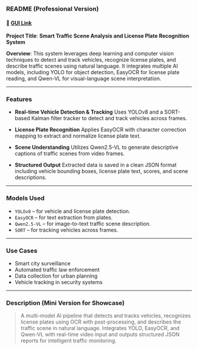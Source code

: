




###  **README (Professional Version)**
#### 🔗 [GUI Link](https://huggingface.co/spaces/youssefyyhhy/Project-car-plate_detector)
**Project Title**: **Smart Traffic Scene Analysis and License Plate Recognition System**

**Overview**:
This system leverages deep learning and computer vision techniques to detect and track vehicles, recognize license plates, and describe traffic scenes using natural language. It integrates multiple AI models, including YOLO for object detection, EasyOCR for license plate reading, and Qwen-VL for visual-language scene interpretation.

---

###  Features

* **Real-time Vehicle Detection & Tracking**
  Uses YOLOv8 and a SORT-based Kalman filter tracker to detect and track vehicles across frames.

* **License Plate Recognition**
  Applies EasyOCR with character correction mapping to extract and normalize license plate text.

* **Scene Understanding**
  Utilizes Qwen2.5-VL to generate descriptive captions of traffic scenes from video frames.

* **Structured Output**
  Extracted data is saved in a clean JSON format including vehicle bounding boxes, license plate text, scores, and scene descriptions.

---

###  Models Used

* `YOLOv8` – for vehicle and license plate detection.
* `EasyOCR` – for text extraction from plates.
* `Qwen2.5-VL` – for image-to-text traffic scene description.
* `SORT` – for tracking vehicles across frames.

---

### Use Cases

* Smart city surveillance
* Automated traffic law enforcement
* Data collection for urban planning
* Vehicle tracking in security systems

---

###  Description (Mini Version for Showcase)

> A multi-model AI pipeline that detects and tracks vehicles, recognizes license plates using OCR with post-processing, and describes the traffic scene in natural language. Integrates YOLO, EasyOCR, and Qwen-VL with real-time video input and outputs structured JSON reports for intelligent traffic monitoring.


